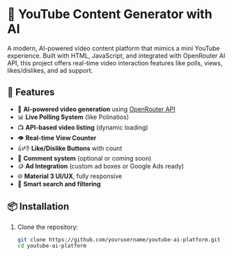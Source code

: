 # 🎥 YouTube Content Generator with AI

A modern, AI-powered video content platform that mimics a mini YouTube experience. Built with HTML, JavaScript, and integrated with OpenRouter AI API, this project offers real-time video interaction features like polls, views, likes/dislikes, and ad support.

## 🚀 Features

- 🤖 **AI-powered video generation** using [OpenRouter API](https://openrouter.ai/)
- 📊 **Live Polling System** (like Polinatios)
- 📺 **API-based video listing** (dynamic loading)
- 👁️ **Real-time View Counter**
- 👍👎 **Like/Dislike Buttons** with count
- 💬 **Comment system** (optional or coming soon)
- 🪙 **Ad Integration** (custom ad boxes or Google Ads ready)
- 🌐 **Material 3 UI/UX**, fully responsive
- 🔎 **Smart search and filtering**

## 📦 Installation

1. Clone the repository:

   ```bash
   git clone https://github.com/yourusername/youtube-ai-platform.git
   cd youtube-ai-platform
